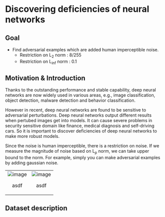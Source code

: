# Discovering deficiencies of neural networks
## Goal
- Find adversarial examples which are added human imperceptible noise.
  - Restriction on L<sub>2</sub> norm : 8/255
  - Restriction on L<sub>inf</sub> norm : 0.1

## Motivation & Introduction
Thanks to the outstanding performance and stable capability, deep neural networks are now widely used in various areas, e.g., image classification, object detection, malware detection and behavior classification.

However in recent, deep neural networks are found to be sensitive to adversarial perturbations. Deep neural networks output different results when pertubed images get into models. It can cause severe problems in security sensitive domain like finance, medical diagnosis and self-driving cars. So it is important to discover deficiencies of deep neural networks to make more robust models.

Since the noise is human imperceptible, there is a restriction on noise. If we measure the magnitude of noise based on L<sub>p</sub> norm, we can take upper bound to the norm.
For example, simply you can make adversarial examples by adding gaussian noise.

<table width="100%">
 <td align="center">
  <img alt="image" src="https://github.com/jshim0978/color_poisoning/assets/43781129/243ff241-64ab-4885-ba9e-885e4c179fd3"/>
  <p>asdf</p>
 </td>
 <td align="center">
  <img alt="image" src="https://github.com/jshim0978/color_poisoning/assets/43781129/243ff241-64ab-4885-ba9e-885e4c179fd3"/>
  <p>asdf</p>
 </td>
</table>

## Dataset description
